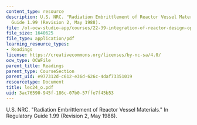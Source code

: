 ```yaml
---
content_type: resource
description: U.S. NRC. "Radiation Embrittlement of Reactor Vessel Materials." In Regulatory
  Guide 1.99 (Revision 2, May 1988).
file: /ol-ocw-studio-app/courses/22-39-integration-of-reactor-design-operations-and-safety-fall-2006/3ac76590945f186c07b057ffe7f45b53_lec24_o.pdf
file_size: 1640625
file_type: application/pdf
learning_resource_types:
- Readings
license: https://creativecommons.org/licenses/by-nc-sa/4.0/
ocw_type: OCWFile
parent_title: Readings
parent_type: CourseSection
parent_uid: e977312d-c612-e36d-626c-4daf73351019
resourcetype: Document
title: lec24_o.pdf
uid: 3ac76590-945f-186c-07b0-57ffe7f45b53
---
```

U.S. NRC. "Radiation Embrittlement of Reactor Vessel Materials." In Regulatory Guide 1.99 (Revision 2, May 1988).
